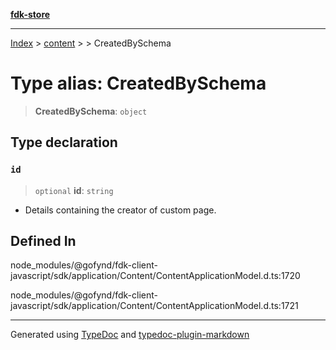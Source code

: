 [**fdk-store**](../../../README.md)
***

[Index](../../../API.md) > [content](../../README.md) > [<internal>](../README.md) > CreatedBySchema

# Type alias: CreatedBySchema

> **CreatedBySchema**: `object`

## Type declaration

### `id`

> `optional` **id**: `string`

- Details containing the creator of custom page.

## Defined In

node\_modules/@gofynd/fdk-client-javascript/sdk/application/Content/ContentApplicationModel.d.ts:1720

node\_modules/@gofynd/fdk-client-javascript/sdk/application/Content/ContentApplicationModel.d.ts:1721

***
Generated using [TypeDoc](https://typedoc.org/) and [typedoc-plugin-markdown](https://www.npmjs.com/package/typedoc-plugin-markdown)
